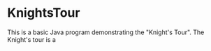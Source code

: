 # KnightsTour
This is a basic Java program demonstrating the "Knight's Tour". The Knight's tour is a 
